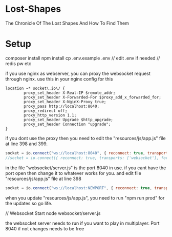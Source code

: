 # Lost-Shapes
The Chronicle Of The Lost Shapes And How To Find Them



# Setup
composer install
npm install
cp .env.example .env
// edit .env if needed // redis pw etc

if you use nginx as webserver, you can proxy the websocket request through nginx. use this in your nginx config for this

```
location ~* socket\.io\/ {
		proxy_set_header X-Real-IP $remote_addr;
		proxy_set_header X-Forwarded-For $proxy_add_x_forwarded_for;
		proxy_set_header X-NginX-Proxy true;
		proxy_pass http://localhost:8040;
		proxy_redirect off;
		proxy_http_version 1.1;
		proxy_set_header Upgrade $http_upgrade;
		proxy_set_header Connection "upgrade";
}
```

if you dont use the proxy then you need to edit the "resources/js/app.js" file at line 398 and 399.

```javascript
socket = io.connect("ws://localhost:8040", { reconnect: true, transports: ['websocket'], forceNew: true });
//socket = io.connect({ reconnect: true, transports: ['websocket'], forceNew: true });
```

in the file "websocket/server.js" is the port 8040 in use. if you cant have the port open then change it to whatever works for you.
and edit file "resources/js/app.js" file at line 398

```javascript
socket = io.connect("ws://localhost:NEWPORT", { reconnect: true, transports: ['websocket'], forceNew: true });
```

when you update "resources/js/app.js", you need to run "npm run prod" for the updates so go life.

// Websocket Start
node websocket/server.js

the websocket server needs to run if you want to play in multiplayer. Port 8040 if not changes needs to be free